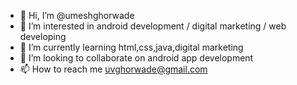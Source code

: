 - 👋 Hi, I’m @umeshghorwade
- 👀 I’m interested in android development / digital marketing / web developing 
- 🌱 I’m currently learning html,css,java,digital marketing
- 💞️ I’m looking to collaborate on android app development 
- 📫 How to reach me uvghorwade@gmail.com

<!---
umeshghorwade/umeshghorwade is a ✨ special ✨ repository because its `README.md` (this file) appears on your GitHub profile.
You can click the Preview link to take a look at your changes.
--->
